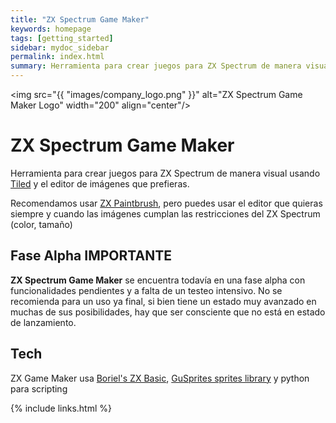 ```yaml
---
title: "ZX Spectrum Game Maker"
keywords: homepage
tags: [getting_started]
sidebar: mydoc_sidebar
permalink: index.html
summary: Herramienta para crear juegos para ZX Spectrum de manera visual.
---
```

<img src="{{ "images/company_logo.png" }}" alt="ZX Spectrum Game Maker Logo" width="200" align="center"/>

# ZX Spectrum Game Maker

Herramienta para crear juegos para ZX Spectrum de manera visual usando [Tiled](https://www.mapeditor.org/) y el editor de imágenes que prefieras.

Recomendamos usar [ZX Paintbrush](https://sourcesolutions.itch.io/zx-paintbrush), pero puedes usar el editor que quieras siempre y cuando las imágenes cumplan las restricciones del ZX Spectrum (color, tamaño)

## Fase Alpha IMPORTANTE

**ZX Spectrum Game Maker** se encuentra todavía en una fase alpha con funcionalidades pendientes y a falta de un testeo intensivo. No se recomienda para un uso ya final, si bien tiene un estado muy avanzado en muchas de sus posibilidades, hay que ser consciente que no está en estado de lanzamiento.

## Tech

ZX Game Maker usa [Boriel's ZX Basic](https://zxbasic.readthedocs.io/en/docs/), [GuSprites sprites library](https://github.com/gusmanb/GuSprites) y python para scripting

{% include links.html %}
